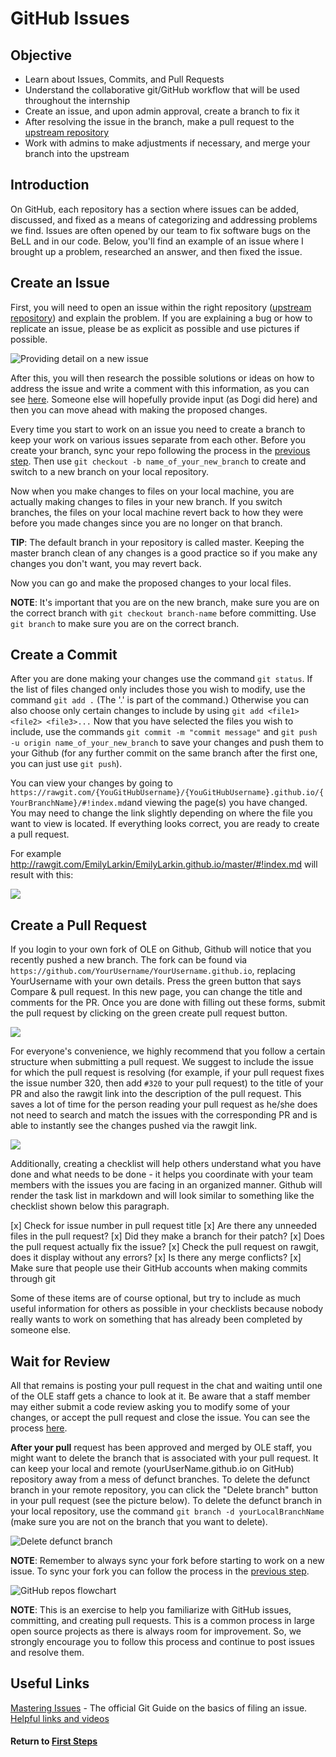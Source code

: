 # GitHub Issues
## Objective
* Learn about Issues, Commits, and Pull Requests
* Understand the collaborative git/GitHub workflow that will be used throughout the internship
* Create an issue, and upon admin approval, create a branch to fix it
* After resolving the issue in the branch, make a pull request to the [upstream repository](https://github.com/open-learning-exchange/open-learning-exchange.github.io)
* Work with admins to make adjustments if necessary, and merge your branch into the upstream

## Introduction
On GitHub, each repository has a section where issues can be added, discussed, and fixed as a means of categorizing and addressing problems we find. Issues are often opened by our team to fix software bugs on the BeLL and in our code. Below, you'll find an example of an issue where I brought up a problem, researched an answer, and then fixed the issue.

## Create an Issue
First, you will need to open an issue within the right repository ([upstream repository](https://github.com/open-learning-exchange/open-learning-exchange.github.io)) and explain the problem. If you are explaining a bug or how to replicate an issue, please be as explicit as possible and use pictures if possible.

![Providing detail on a new issue](uploads/images/newissue.png)

After this, you will then research the possible solutions or ideas on how to address the issue and write a comment with this information, as you can see [here](https://github.com/open-learning-exchange/open-learning-exchange.github.io/issues/15). Someone else will hopefully provide input (as Dogi did here) and then you can move ahead with making the proposed changes.

Every time you start to work on an issue you need to create a branch to keep your work on various issues separate from each other. Before you create your branch, sync your repo following the process in the [previous step](gitandrepositories.md). Then use `git checkout -b name_of_your_new_branch` to create and switch to a new branch on your local repository.

Now when you make changes to files on your local machine, you are actually making changes to files in your new branch. If you switch branches, the files on your local machine revert back to how they were before you made changes since you are no longer on that branch.

**TIP**: The default branch in your repository is called master. Keeping the master branch clean of any changes is a good practice so if you make any changes you don't want, you may revert back.

Now you can go and make the proposed changes to your local files.

**NOTE**: It's important that you are on the new branch, make sure you are on the correct branch with `git checkout branch-name` before committing. Use `git branch` to make sure you are on the correct branch.

## Create a Commit
After you are done making your changes use the command `git status`. If the list of files changed only includes those you wish to modify, use the command `git add .` (The '.' is part of the command.) Otherwise you can also choose only certain changes to include by using `git add <file1> <file2> <file3>...`  Now that you have selected the files you wish to include, use the commands `git commit -m "commit message"` and `git push -u origin name_of_your_new_branch` to save your changes and push them to your Github (for any further commit on the same branch after the first one, you can just use `git push`).

You can view your changes by going to `https://rawgit.com/{YouGitHubUsername}/{YouGitHubUsername}.github.io/{YourBranchName}/#!index.md`and viewing the page(s) you have changed. You may need to change the link slightly depending on where the file you want to view is located. If everything looks correct, you are ready to create a pull request.

For example http://rawgit.com/EmilyLarkin/EmilyLarkin.github.io/master/#!index.md will result with this:

![](uploads/images/RawGitIndex.png)

## Create a Pull Request
If you login to your own fork of OLE on Github, Github will notice that you recently pushed a new branch. The fork can be found via `https://github.com/YourUsername/YourUsername.github.io`, replacing YourUsername with your own details. Press the green button that says Compare & pull request. In this new page, you can change the title and comments for the PR. Once you are done with filling out these forms, submit the pull request by clicking on the green create pull request button.  

![](uploads/images/4.png)  

For everyone's convenience, we highly recommend that you follow a certain structure when submitting a pull request. We suggest to include the issue for which the pull request is resolving (for example, if your pull request fixes the issue number 320, then add `#320` to your pull request) to the title of your PR and also the rawgit link into the description of the pull request. This saves a lot of time for the person reading your pull request as he/she does not need to search and match the issues with the corresponding PR and is able to instantly see the changes pushed via the rawgit link.  

![](uploads/images/2.png)  

Additionally, creating a checklist will help others understand what you have done and what needs to be done - it helps you coordinate with your team members with the issues you are facing in an organized manner. Github will render the task list in markdown and will look similar to something like the checklist shown below this paragraph.

[x] Check for issue number in pull request title
[x] Are there any unneeded files in the pull request?
[x] Did they make a branch for their patch?
[x] Does the pull request actually fix the issue?
[x] Check the pull request on rawgit, does it display without any errors?
[x] Is there any merge conflicts?
[x] Make sure that people use their GitHub accounts when making commits through git

Some of these items are of course optional, but try to include as much useful information for others as possible in your checklists because nobody really wants to work on something that has already been completed by someone else.

## Wait for Review
All that remains is posting your pull request in the chat and waiting until one of the OLE staff gets a chance to look at it. Be aware that a staff member may either submit a code review asking you to modify some of your changes, or accept the pull request and close the issue. You can see the process [here](https://github.com/open-learning-exchange/open-learning-exchange.github.io/issues/15).

**After your pull** request has been approved and merged by OLE staff, you might want to delete the branch that is associated with your pull request. It can keep your local and remote (yourUserName.github.io on GitHub) repository away from a mess of defunct branches. To delete the defunct branch in your remote repository, you can click the "Delete branch" button in your pull request (see the picture below). To delete the defunct branch in your local repository, use the command `git branch -d yourLocalBranchName` (make sure you are not on the branch that you want to delete).

![Delete defunct branch](uploads/images/deleteMergedBranch.png)

**NOTE**: Remember to always sync your fork before starting to work on a new issue. To sync your fork you can follow the process in the [previous step](gitandrepositories.md).


![GitHub repos flowchart](uploads/images/flowchart_rep_fork_wiki.png)

**NOTE**: This is an exercise to help you familiarize with GitHub issues, committing, and creating pull requests. This is a common process in large open source projects as there is always room for improvement. So, we strongly encourage you to follow this process and continue to post issues and resolve them.

## Useful Links
[Mastering Issues](https://guides.github.com/features/issues/) - The official Git Guide on the basics of filing an issue.
[Helpful links and videos](faq.md#Helpful_Links)


#### Return to [First Steps](firststeps.md)
